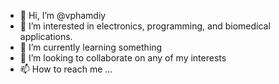 - 👋 Hi, I’m @vphamdiy
- 👀 I’m interested in electronics, programming, and biomedical applications.
- 🌱 I’m currently learning something
- 💞️ I’m looking to collaborate on any of my interests
- 📫 How to reach me ...

<!---
vphamdiy/vphamdiy is a ✨ special ✨ repository because its `README.md` (this file) appears on your GitHub profile.
You can click the Preview link to take a look at your changes.
--->
